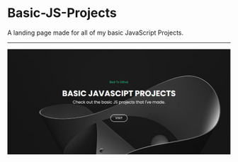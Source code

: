 # Basic-JS-Projects
A landing page made for all of my basic JavaScript Projects.

<hr>
<a href="">
<img src="assets/img/sc1.PNG">
</a>
